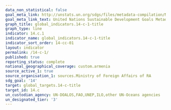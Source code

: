 ```yaml
---
data_non_statistical: false
goal_meta_link: http://unstats.un.org/sdgs/files/metadata-compilation/Metadata-Goal-14.pdf
goal_meta_link_text: United Nations Sustainable Development Goals Metadata (pdf 288kB)
graph_title: global_indicators.14-c-1-title
graph_type: line
indicator: 14.c.1
indicator_name: global_indicators.14-c-1-title
indicator_sort_order: 14-cc-01
layout: indicator
permalink: /14-c-1/
published: true
reporting_status: complete
national_geographical_coverage: custom.armenia
source_active_1: true
source_organisation_1: sources.Ministry of Foreign Affairs of RA
sdg_goal: '14'
target: global_targets.14-c-title
target_id: 14.c
un_custodian_agency: UN-DOALOS,FAO,UNEP,ILO,other UN-Oceans agencies
un_designated_tier: '3'
---
```

